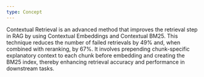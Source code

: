 ```yaml
---
type: Concept
---
```


Contextual Retrieval is an advanced method that improves the retrieval step in RAG by using Contextual Embeddings and Contextual BM25. This technique reduces the number of failed retrievals by 49% and, when combined with reranking, by 67%. It involves prepending chunk-specific explanatory context to each chunk before embedding and creating the BM25 index, thereby enhancing retrieval accuracy and performance in downstream tasks.